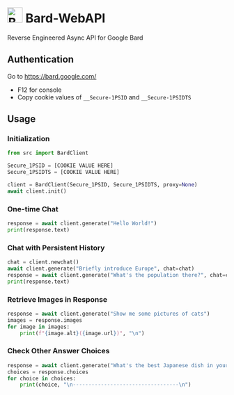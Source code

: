 # <img src="https://www.gstatic.com/lamda/images/favicon_v1_150160cddff7f294ce30.svg" width="35px" alt="Bard Icon" /> Bard-WebAPI

Reverse Engineered Async API for Google Bard

## Authentication

Go to <https://bard.google.com/>

- F12 for console
- Copy cookie values of `__Secure-1PSID` and `__Secure-1PSIDTS`

## Usage

### Initialization

```python
from src import BardClient

Secure_1PSID = [COOKIE VALUE HERE]
Secure_1PSIDTS = [COOKIE VALUE HERE]

client = BardClient(Secure_1PSID, Secure_1PSIDTS, proxy=None)
await client.init()
```

### One-time Chat

```python
response = await client.generate("Hello World!")
print(response.text)
```

### Chat with Persistent History

```python
chat = client.newchat()
await client.generate("Briefly introduce Europe", chat=chat)
response = await client.generate("What's the population there?", chat=chat)
print(response.text)
```

### Retrieve Images in Response

```python
response = await client.generate("Show me some pictures of cats")
images = response.images
for image in images:
    print(f"{image.alt}({image.url})", "\n")
```

### Check Other Answer Choices

```python
response = await client.generate("What's the best Japanese dish in your mind? Choose one only.")
choices = response.choices
for choice in choices:
    print(choice, "\n----------------------------------\n")
```
